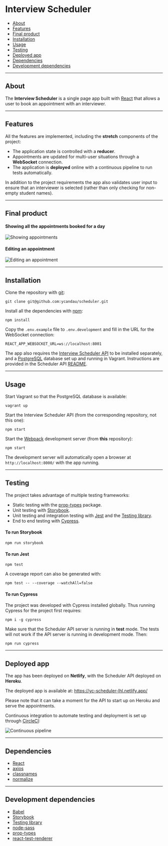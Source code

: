 # Interview Scheduler

- [About](#about)
- [Features](#features)
- [Final product](#final-product)
- [Installation](#installation)
- [Usage](#usage)
- [Testing](#testing)
- [Deployed app](#deployed-app)
- [Dependencies](#dependencies)
- [Development dependencies](#development-dependencies)

---

## About

The **Interview Scheduler** is a single page app built with [React](https://reactjs.org/) that allows a user to book an appointment with an interviewer.

---

## Features

All the features are implemented, including the **stretch** components of the project:

- The application state is controlled with a **reducer**.
- Appointments are updated for multi-user situations through a **WebSocket** connection.
- The application is **deployed** online with a continuous pipeline to run tests automatically.

In addition to the project requirements the app also validates user input to ensure that an interviewer is selected (rather than only checking for non-empty student names).

---

## Final product

#### Showing all the appointments booked for a day

![Showing appointments](./docs/showing-appts.png)

#### Editing an appointment

![Editing an appointment](./docs/editing-appts.png)

---

## Installation

Clone the repository with [git](https://git-scm.com/):

```shell
git clone git@github.com:ycandau/scheduler.git
```

Install all the dependencies with [npm](https://www.npmjs.com/):

```shell
npm install
```

Copy the `.env.example` file to `.env.development` and fill in the URL for the WebSocket connection:

```shell
REACT_APP_WEBSOCKET_URL=ws://localhost:8001
```

The app also requires the [Interview Scheduler API](https://github.com/lighthouse-labs/scheduler-api) to be installed separately, and a [PostgreSQL](https://www.postgresql.org/) database set up and running in Vagrant. Instructions are provided in the Scheduler API [README](https://github.com/lighthouse-labs/scheduler-api#readme).

---

## Usage

Start Vagrant so that the PostgreSQL database is available:

```shell
vagrant up
```

Start the Interview Scheduler API (from the corresponding repository, not this one):

```shell
npm start
```

Start the [Webpack](https://webpack.js.org/) development server (from **this** repository):

```shell
npm start
```

The development server will automatically open a browser at `http://localhost:8000/` with the app running.

---

## Testing

The project takes advantage of multiple testing frameworks:

- Static testing with the [prop-types](https://www.npmjs.com/package/prop-types) package.
- Unit testing with [Storybook](https://storybook.js.org/).
- Unit testing and integration testing with [Jest](https://jestjs.io/) and the [Testing library](https://testing-library.com/).
- End to end testing with [Cypress](https://www.cypress.io/).

#### To run Storybook

```shell
npm run storybook
```

#### To run Jest

```shell
npm test
```

A coverage report can also be generated with:

```shell
npm test -- --coverage --watchAll=false
```

#### To run Cypress

The project was developed with Cypress installed globally. Thus running Cypress for the project first requires:

```shell
npm i -g cypress
```

Make sure that the Scheduler API server is running in **test** mode. The tests will not work if the API server is running in development mode. Then:

```shell
npm run cypress
```

---

## Deployed app

The app has been deployed on **Netlify**, with the Scheduler API deployed on **Heroku**.

The deployed app is available at: https://yc-scheduler-lhl.netlify.app/

Please note that it can take a moment for the API to start up on Heroku and serve the appointments.

Continuous integration to automate testing and deployment is set up through [CircleCI](https://circleci.com/):

![Continuous pipeline](./docs/continuous-pipeline.png)

---

## Dependencies

- [React](https://reactjs.org/)
- [axios](https://www.npmjs.com/package/axios)
- [classnames](https://www.npmjs.com/package/classnames)
- [normalize](https://www.npmjs.com/package/normalize)

---

## Development dependencies

- [Babel](https://babeljs.io/)
- [Storybook](https://storybook.js.org/)
- [Testing library](https://testing-library.com/)
- [node-sass](https://www.npmjs.com/package/node-sass)
- [prop-types](https://www.npmjs.com/package/prop-types)
- [react-test-renderer](https://reactjs.org/docs/test-renderer.html)
